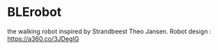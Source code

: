 # BLErobot
the walking robot inspired by Strandbeest Theo Jansen.
Robot design : https://a360.co/3JDegIG